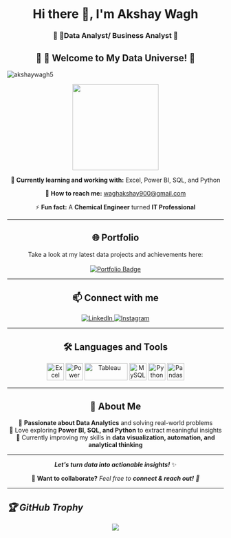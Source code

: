 <h1 align="center">Hi there 👋, I'm Akshay Wagh</h1>
<h3 align="center">🚀 🚀Data Analyst/ Business Analyst 🌌</h3>
<h2 align="center">🚀 🚀 Welcome to My Data Universe! 🌌</h2>
<p align="left"> <img src="https://komarev.com/ghpvc/?username=akshaywagh5&label=Profile%20views&color=0e75b6&style=flat" alt="akshaywagh5" /> </p>


<p align="center">
  <img src="https://media.giphy.com/media/qgQUggAC3Pfv687qPC/giphy.gif" width="200">
</p>


<p align="center">🌱 <b>Currently learning and working with:</b> Excel, Power BI, SQL, and Python</p>  
<p align="center">📧 <b>How to reach me:</b> <a href="mailto:waghakshay900@gmail.com">waghakshay900@gmail.com</a></p>  
<p align="center">⚡ <b>Fun fact:</b> A <b>Chemical Engineer</b> turned <b>IT Professional</b></p>  


---

<h2 align="center">🌐 Portfolio</h2>
<p align="center">
Take a look at my latest data projects and achievements here:<br><br>
<a href="https://akshay-wagh-da.netlify.app/" target="_blank">
  <img src="https://img.shields.io/badge/View%20Portfolio-00BFFF?style=for-the-badge&logo=readme&logoColor=white" alt="Portfolio Badge"/>
</a>
</p>

---


<h2 align="center">📫 Connect with me</h2>
<p align="center">
  <a href="https://www.linkedin.com/in/akshay-wagh-ba08b3119/">
    <img src="https://img.shields.io/badge/-LinkedIn-0A66C2?style=flat&logo=Linkedin&logoColor=white" alt="LinkedIn">
  </a>  
  <a href="https://www.instagram.com/_akshay_wagh_70/">
    <img src="https://img.shields.io/badge/-Instagram-E4405F?style=flat&logo=instagram&logoColor=white" alt="Instagram">
  </a>  
</p>

---

<h2 align="center">🛠️ Languages and Tools</h2>
<p align="center">
<img src="https://cdn.worldvectorlogo.com/logos/microsoft-excel-2013.svg" alt="Excel" width="40" height="40"/>
  <img src="https://upload.wikimedia.org/wikipedia/commons/c/cf/New_Power_BI_Logo.svg" alt="Power BI" width="40" height="40"/>
  <img src="https://upload.wikimedia.org/wikipedia/commons/4/4b/Tableau_Logo.png" alt="Tableau" width="100" height="40"/>
  <img src="https://cdn.jsdelivr.net/gh/devicons/devicon/icons/mysql/mysql-original.svg" alt="MySQL" width="40" height="40"/>
  <img src="https://cdn.jsdelivr.net/gh/devicons/devicon/icons/python/python-original.svg" alt="Python" width="40" height="40"/>
  <img src="https://cdn.jsdelivr.net/gh/devicons/devicon/icons/pandas/pandas-original.svg" alt="Pandas" width="40" height="40"/>

</p>  

---

<h2 align="center">📌 About Me</h2>
<p align="center">
🔹 <b>Passionate about Data Analytics</b> and solving real-world problems<br>  
🔹 Love exploring <b>Power BI, SQL, and Python</b> to extract meaningful insights<br>  
🔹 Currently improving my skills in <b>data visualization, automation, and analytical thinking</b>  
</p>  

---


<p align="center"><b><i>Let's turn data into actionable insights!</i></b> ✨</p>

<p align="center">
🎯 <b>Want to collaborate?</b><i> Feel free to <i><b>connect & reach out!</b> 🎯  
</p>

---

## 🏆 GitHub Trophy

<div align="center">
  <a href="https://github.com/ryo-ma/github-profile-trophy">
    <img src="https://github-profile-trophy.vercel.app/?username=akshaywagh5&theme=dark_lover">
  </a>
</div>
